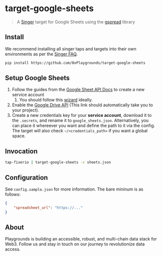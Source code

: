 # target-google-sheets

> A [Singer](https://github.com/singer-io) target for Google Sheets using the [gspread](https://github.com/burnash/gspread) library

## Install

We recommend installing all singer taps and targets into their own environments as per the [Singer FAQ](https://github.com/singer-io/getting-started/blob/master/docs/FAQ.md#how-do-i-prevent-dependency-conflicts-between-my-tap-and-target).

```bash
pip install https://github.com/0xPlaygrounds/target-google-sheets
```

## Setup Google Sheets
1. Follow the guides from the [Google Sheet API Docs](https://developers.google.com/sheets/api/quickstart/python) to create a new service account
   1. You should follow this [wizard](https://console.developers.google.com/start/api?id=sheets.googleapis.com) ideally.
2. Enable the [Google Drive API](https://console.developers.google.com/apis/api/drive.googleapis.com/overview?) (This link should automatically take you to your project).
3. Create a new credentials key for your **service account**, download it to the `.secrets`, and rename it to `google_sheets.json`. Alternatively, you can place it whereever you want and define the path to it via the config. The target will also check `~/<credentials_path>` if you want a global space.

## Invocation

```bash
tap-fixerio | target-google-sheets -c sheets.json
```

## Configuration
See `config.sample.json` for more information. The bare mininum is as follows:

```json
{
    "spreadsheet_url": "https://..."
}
```

## About

Playgrounds is building an accessible, robust, and multi-chain data stack for Web3. Follow us and stay in touch on our journey to revolutionize data access.
